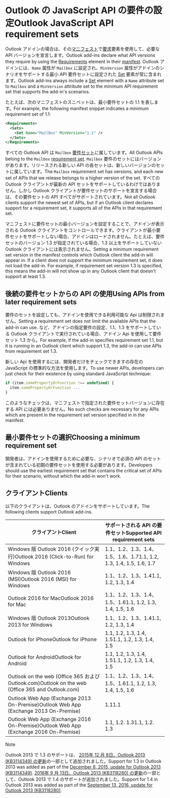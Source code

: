 # <a name="outlook-javascript-api-requirement-sets"></a><span data-ttu-id="efc89-101">Outlook の JavaScript API の要件の設定</span><span class="sxs-lookup"><span data-stu-id="efc89-101">Outlook JavaScript API requirement sets</span></span>

<span data-ttu-id="efc89-102">Outlook アドインの場合は、その[マニフェスト](https://docs.microsoft.com/office/dev/add-ins/develop/add-in-manifests)で[要求](/javascript/office/manifest/requirements)要素を使用して、必要な API バージョンを宣言します。</span><span class="sxs-lookup"><span data-stu-id="efc89-102">Outlook add-ins declare what API versions they require by using the [Requirements](/javascript/office/manifest/requirements) element in their [manifest](https://docs.microsoft.com/office/dev/add-ins/develop/add-in-manifests).</span></span> <span data-ttu-id="efc89-103">Outlook アドインには、`Name` 属性が `Mailbox` に設定され、`MinVersion` 属性がアドインのシナリオをサポートする最小 API 要件セットに設定された [Set](/javascript/office/manifest/set) 要素が常に含まれます。</span><span class="sxs-lookup"><span data-stu-id="efc89-103">Outlook add-ins always include a [Set](/javascript/office/manifest/set) element with a `Name` attribute set to `Mailbox` and a `MinVersion` attribute set to the minimum API requirement set that supports the add-in's scenarios.</span></span>

<span data-ttu-id="efc89-104">たとえば、次のマニフェストのスニペットは、最小要件セットの 1.1 を表します。</span><span class="sxs-lookup"><span data-stu-id="efc89-104">For example, the following manifest snippet indicates a minimum requirement set of 1.1:</span></span>

```xml
<Requirements>
  <Sets>
    <Set Name="MailBox" MinVersion="1.1" />
  </Sets>
</Requirements>
```

<span data-ttu-id="efc89-105">すべての Outlook API は `Mailbox` [要件セット](https://docs.microsoft.com/office/dev/add-ins/develop/specify-office-hosts-and-api-requirements)に属しています。</span><span class="sxs-lookup"><span data-stu-id="efc89-105">All Outlook APIs belong to the `Mailbox` [requirement set](https://docs.microsoft.com/office/dev/add-ins/develop/specify-office-hosts-and-api-requirements).</span></span> <span data-ttu-id="efc89-106">`Mailbox` 要件のセットにはバージョンがあります。リリースされる新しい API の各セットは、新しいバージョンのセットに属しています。</span><span class="sxs-lookup"><span data-stu-id="efc89-106">The `Mailbox` requirement set has versions, and each new set of APIs that we release belongs to a higher version of the set.</span></span> <span data-ttu-id="efc89-107">すべての Outlook クライアントが最新の API セットをサポートしているわけではありません。しかし Outlook クライアントが要件セットのサポートを宣言する場合は、その要件セットの API すべてがサポートされています。</span><span class="sxs-lookup"><span data-stu-id="efc89-107">Not all Outlook clients support the newest set of APIs, but if an Outlook client declares support for a requirement set, it supports all of the APIs in that requirement set.</span></span>

<span data-ttu-id="efc89-p103">マニフェストに要件セットの最小バージョンを設定することで、アドインが表示される Outlook クライアントをコントロールできます。クライアントが最小要件セットをサポートしない場合、アドインはロードされません。たとえば、要件セットのバージョン 1.3 が指定されている場合、1.3 以上をサポートしていない Outlook クライアントには表示されません。</span><span class="sxs-lookup"><span data-stu-id="efc89-p103">Setting a minimum requirement set version in the manifest controls which Outlook client the add-in will appear in. If a client does not support the minimum requirement set, it does not load the add-in. For example, if requirement set version 1.3 is specified, this means the add-in will not show up in any Outlook client that doesn't support at least 1.3.</span></span>

## <a name="using-apis-from-later-requirement-sets"></a><span data-ttu-id="efc89-111">後続の要件セットからの API の使用</span><span class="sxs-lookup"><span data-stu-id="efc89-111">Using APIs from later requirement sets</span></span>

<span data-ttu-id="efc89-112">要件のセットを設定しても、アドインを使用できる利用可能な Api は制限されません。</span><span class="sxs-lookup"><span data-stu-id="efc89-112">Setting a requirement set does not limit the available APIs that the add-in can use.</span></span> <span data-ttu-id="efc89-113">など、アドインの指定要件の設定、1.1、1.3 をサポートしている Outlook クライアントで実行されている場合、アドイン Api を使用して要件セット 1.3 から。</span><span class="sxs-lookup"><span data-stu-id="efc89-113">For example, if the add-in specifies requirement set 1.1, but it is running in an Outlook client which support 1.3, the add-in can use APIs from requirement set 1.3.</span></span>

<span data-ttu-id="efc89-114">新しい Api を使用するには、開発者だけをチェックできますの存在の JavaScript の標準的な方法を使用します。</span><span class="sxs-lookup"><span data-stu-id="efc89-114">To use newer APIs, developers can just check for their existence by using standard JavaScript technique:</span></span>

```js
if (item.somePropertyOrFunction !== undefined) {
  item.somePropertyOrFunction ...
}
```

<span data-ttu-id="efc89-115">このようなチェックは、マニフェストで指定された要件セットバージョンに存在する API には必要ありません。</span><span class="sxs-lookup"><span data-stu-id="efc89-115">No such checks are necessary for any APIs which are present in the requirement set version specified in in the manifest.</span></span>

## <a name="choosing-a-minimum-requirement-set"></a><span data-ttu-id="efc89-116">最小要件セットの選択</span><span class="sxs-lookup"><span data-stu-id="efc89-116">Choosing a minimum requirement set</span></span>

<span data-ttu-id="efc89-117">開発者は、アドインを使用するために必要な、シナリオで必須の API のセットが含まれている初期の要件セットを使用する必要があります。</span><span class="sxs-lookup"><span data-stu-id="efc89-117">Developers should use the earliest requirement set that contains the critical set of APIs for their scenario, without which the add-in won't work.</span></span>

## <a name="clients"></a><span data-ttu-id="efc89-118">クライアント</span><span class="sxs-lookup"><span data-stu-id="efc89-118">Clients</span></span>

<span data-ttu-id="efc89-119">以下のクライアントは、Outlook のアドインをサポートしています。</span><span class="sxs-lookup"><span data-stu-id="efc89-119">The following clients support Outlook add-ins.</span></span>

| <span data-ttu-id="efc89-120">クライアント</span><span class="sxs-lookup"><span data-stu-id="efc89-120">Client</span></span> | <span data-ttu-id="efc89-121">サポートされる API の要件セット</span><span class="sxs-lookup"><span data-stu-id="efc89-121">Supported API requirement sets</span></span> |
| --- | --- |
| <span data-ttu-id="efc89-122">Windows 版 Outlook 2016 (クイック実行)</span><span class="sxs-lookup"><span data-stu-id="efc89-122">Outlook 2016 (Click-to-Run) for Windows</span></span> | <span data-ttu-id="efc89-123">1.1、1.2、1.3、1.4、1.5、1.6、1.7</span><span class="sxs-lookup"><span data-stu-id="efc89-123">1.1, 1.2, 1.3, 1.4, 1.5, 1.6, 1.7</span></span> |
| <span data-ttu-id="efc89-124">Windows 版 Outlook 2016 (MSI)</span><span class="sxs-lookup"><span data-stu-id="efc89-124">Outlook 2016 (MSI) for Windows</span></span> | <span data-ttu-id="efc89-125">1.1、1.2、1.3、1.4</span><span class="sxs-lookup"><span data-stu-id="efc89-125">1.1, 1.2, 1.3, 1.4</span></span> |
| <span data-ttu-id="efc89-126">Outlook 2016 for Mac</span><span class="sxs-lookup"><span data-stu-id="efc89-126">Outlook 2016 for Mac</span></span> | <span data-ttu-id="efc89-127">1.1、1.2、1.3、1.4、1.5、1.6</span><span class="sxs-lookup"><span data-stu-id="efc89-127">1.1, 1.2, 1.3, 1.4, 1.5, 1.6</span></span> |
| <span data-ttu-id="efc89-128">Windows 版 Outlook 2013</span><span class="sxs-lookup"><span data-stu-id="efc89-128">Outlook 2013 for Windows</span></span> | <span data-ttu-id="efc89-129">1.1、1.2、1.3、1.4</span><span class="sxs-lookup"><span data-stu-id="efc89-129">1.1, 1.2, 1.3, 1.4</span></span> |
| <span data-ttu-id="efc89-130">Outlook for iPhone</span><span class="sxs-lookup"><span data-stu-id="efc89-130">Outlook for iPhone</span></span> | <span data-ttu-id="efc89-131">1.1, 1.2, 1.3, 1.4, 1.5</span><span class="sxs-lookup"><span data-stu-id="efc89-131">1.1, 1.2, 1.3, 1.4, 1.5</span></span> |
| <span data-ttu-id="efc89-132">Outlook for Android</span><span class="sxs-lookup"><span data-stu-id="efc89-132">Outlook for Android</span></span> | <span data-ttu-id="efc89-133">1.1, 1.2, 1.3, 1.4, 1.5</span><span class="sxs-lookup"><span data-stu-id="efc89-133">1.1, 1.2, 1.3, 1.4, 1.5</span></span> |
| <span data-ttu-id="efc89-134">Outlook on the web (Office 365 および Outlook.com)</span><span class="sxs-lookup"><span data-stu-id="efc89-134">Outlook on the web (Office 365 and Outlook.com)</span></span> | <span data-ttu-id="efc89-135">1.1、1.2、1.3、1.4、1.5、1.6</span><span class="sxs-lookup"><span data-stu-id="efc89-135">1.1, 1.2, 1.3, 1.4, 1.5, 1.6</span></span> |
| <span data-ttu-id="efc89-136">Outlook Web App (Exchange 2013 On-Premise)</span><span class="sxs-lookup"><span data-stu-id="efc89-136">Outlook Web App (Exchange 2013 On-Premise)</span></span> | <span data-ttu-id="efc89-137">1.1</span><span class="sxs-lookup"><span data-stu-id="efc89-137">1.1</span></span> |
| <span data-ttu-id="efc89-138">Outlook Web App (Exchange 2016 On-Premise)</span><span class="sxs-lookup"><span data-stu-id="efc89-138">Outlook Web App (Exchange 2016 On-Premise)</span></span> | <span data-ttu-id="efc89-p105">1.1, 1.2. 1.3</span><span class="sxs-lookup"><span data-stu-id="efc89-p105">1.1, 1.2. 1.3</span></span> |

> [!NOTE]
> <span data-ttu-id="efc89-141">Outlook 2013 で 1.3 のサポートは、 [2015年 12 月 8日、Outlook 2013 (KB3114349) の更新](https://support.microsoft.com/kb/3114349)の一部として追加されました。</span><span class="sxs-lookup"><span data-stu-id="efc89-141">Support for 1.3 in Outlook 2013 was added as part of the [December 8, 2015, update for Outlook 2013 (KB3114349)](https://support.microsoft.com/kb/3114349).</span></span> <span data-ttu-id="efc89-142">[2016年 9 月 13日、Outlook 2013 (KB3118280) の更新](https://support.microsoft.com/help/3118280)の一部として、Outlook 2013 で 1.4 のサポートが追加されました。</span><span class="sxs-lookup"><span data-stu-id="efc89-142">Support for 1.4 in Outlook 2013 was added as part of the [September 13, 2016, update for Outlook 2013 (KB3118280)](https://support.microsoft.com/help/3118280).</span></span>
